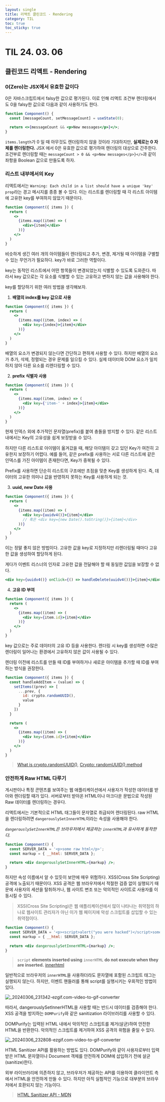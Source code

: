 ```yaml
---
layout: single
title: 리액트 클린코드 - Rendering
category: TIL
toc: true
toc_sticky: true
---
```


# TIL 24. 03. 06

## 클린코드 리액트 - Rendering

### 0(Zero)는 JSX에서 유효한 값이다

0은 자바스크립트에서 falsy한 값으로 평가된다. 이로 인해 리액트 조건부 렌더링에서도 0을 falsy한 값으로 다음과 같이 사용하기도 한다.

```jsx
function Component() {
  const [messageCount, setMessageCount] = useState(0);

  return <>{messageCount && <p>New messages</p>}</>;
}
```

`items.length`가 0 일 때 아무것도 렌더링하지 않을 것이라 기대하지만, **실제로는 0 자체를 렌더링한다.** JSX 에서 0은 유효한 값으로 평가하여 렌더링의 대상으로 간주한다. 조건부로 렌더링할 때는 `messageCount > 0 && <p>New messages</p>}</>`과 같이 좌항을 Boolean 값으로 만들도록 하자.

### 리스트 내부에서의 Key

리액트에서는 `Warning: Each child in a list should have a unique 'key' prop`라는 경고 메시지를 종종 볼 수 있다. 이는 리스트를 렌더링할 때 각 리스트 아이템에 고유한 key를 부여하지 않았기 때문이다. 

```jsx
function Component({ items }) {
  return (
    <>
      {items.map((item) => (
        <div>{item}</div>
      ))}
    </>
  )  
}
```

비슷하게 생긴 여러 개의 아이템들이 렌더링되고 추가, 변경, 제거될 때 아이템을 구별할 수 있는 무언가가 필요하다. key가 바로 그러한 역할이다.

key는 동적인 리스트에서 어떤 항목들이 변경되었는지 식별할 수 있도록 도와준다. 따라서 key 값으로는 각 요소를 식별할 수 있는 고유하고 변하지 않는 값을 사용해야 한다.

key를 할당하기 위한 여러 방법을 생각해보자.

1. **배열의 index를 key 값으로 사용**

```jsx
function Component({ items }) {
  return (
    <>
      {items.map((item, index) => (
        <div key={index}>{item}</div>
      ))}
    </>
  )  
}
```

배열의 요소가 변경되지 않는다면 간단하고 편하게 사용할 수 있다. 하지만 배열의 요소가 추가, 삭제, 정렬되는 경우 문제를 일으킬 수 있다. 실제 데이터와 DOM 요소가 일치하지 않아 다른 요소를 리렌더링할 수 있다.

2. **prefix 식별자 사용**

```jsx
function Component({ items }) {
  return (
    <>
      {items.map((item, index) => (
        <div key={'item-' + index}>{item}</div>
      ))}
    </>
  )  
}
```

현재 인덱스 외에 추가적인 문자열(prefix)를 붙여 충돌을 방지할 수 있다. 같은 리스트 내에서는 Key의 고유성을 쉽게 보장받을 수 있다.

하지만 다른 리스트로 아이템이 옮겨갔을 때, 해당 아이템이 갖고 있던 Key가 여전히 고유한지 보장하기 어렵다. 예를 들어, 같은 prefix를 사용하는 서로 다른 리스트에 같은 인덱스를 가진 아이템이 존재한다면, Key가 중복될 수 있다.

Prefix를 사용하면 단순히 리스트의 구조에만 초점을 맞춘 Key를 생성하게 된다. 즉, 데이터의 고유한 의미나 값을 반영하지 못하는 Key를 사용하게 되는 것.


3. **uuid, new Date 사용**

```jsx
function Component({ items }) {
  return (
    <>
      {items.map((item) => (
        <div key={uuidv4()}>{item}</div>
        // 혹은 <div key={new Date().toString()}>{item}</div>
      ))}
    </>
  )  
}
```

이는 정말 좋지 않은 방법이다. 고유한 값을 key로 지정하지만 리렌더링될 때마다 고유한 값을 생성하여 할당하게 된다. 

게다가 이벤트 리스너의 인자로 고유한 값을 전달해야 할 때 동일한 값임을 보장할 수 없다.

```jsx
<div key={uuidv4()} onClick={() => handleDelete(uuidv4())}>{item}</div>
```

4. **고유 ID 부여**

```jsx
function Component({ items }) {
  return (
    <>
      {items.map((item) => (
        <div key={item.id}>{item}</div>
      ))}
    </>
  )  
}
```

key 값으로는 주로 데이터의 고유 ID 등을 사용한다. 렌더링 시 key를 생성하면 수많은 렌더링이 일어나는 환경에서 고유하지 않은 값이 사용될 수 있다.

렌더링 이전에 리스트를 만들 때 ID를 부여하거나 새로운 아이템을 추가할 때 ID를 부여하는 방식을 권장한다. 

```jsx
function Component({ items }) {
  const handleAddItem = (value) => {
    setItems((prev) => [
      ...prev, {
        id: crypto.randomUUID(),
        value
      }
    ])
  }
  
  return (
    <>
      {items.map((item) => (
        <div key={item.id}>{item}</div>
      ))}
    </>
  )  
}
```

> [What is crypto.randomUUID()](https://medium.com/@juicy_joji/what-is-crypto-randomuuid-293fdc091cb3), [Crypto: randomUUID() method](https://developer.mozilla.org/en-US/docs/Web/API/Crypto/randomUUID?source=post_page-----293fdc091cb3--------------------------------#examples)

### 안전하게 Raw HTML 다루기

게시판이나 특정 콘텐츠를 보여주는 웹 애플리케이션에서 사용자가 작성한 데이터를 받아와 렌더링할 때가 있다. 서버로부터 받아온 HTML이나 마크다운 문법으로 작성된 Raw 데이터를 렌더링하는 경우다.

리액트에서는 기본적으로 HTML 태그들이 문자열로 취급되어 렌더링된다. raw HTML을 렌더링하려면 `dangerouslySetInnerHTML`이라는 속성을 사용해야 한다. 

*`dangerouslySetInnerHTML`은 브라우저에서 제공하는 `innerHTML`과 유사하게 동작한다.*

```jsx
function Component() {
  const SERVER_DATA = '<p>some raw html</p>';    
  const markup = { __html: SERVER_DATA };
  
  return <div dangerouslySetInnerHTML={markup} />;
}
```

하지만 속성 이름에서 알 수 있듯이 보안에 매우 위험하다. XSS(Cross Site Scripting) 공격에 노출되기 때문이다. XSS 공격은 웹 브라우저에서 적절한 검증 없이 실행되기 때문에 사용자의 세션을 탈취하거나, 웹 사이트 변조 또는 악의적인 사이트로 사용자를 이동시킬 수 있다.

> XSS(Cross Site Scripting)은 웹 애플리케이션에서 많이 나타나는 취약점의 하나로 웹사이트 관리자가 아닌 이가 웹 페이지에 악성 스크립트를 삽입할 수 있는 취약점이다.

```jsx
function Component() {
  const SERVER_DATA = '<p><script>alert("you were hacked")</script>some raw html</p>';   
  const markup = { __html: SERVER_DATA };
  
  return <div dangerouslySetInnerHTML={markup} />;
}
```

> `script` **elements inserted using** `innerHTML` **do not execute when they are inserted.** [innerhtml](https://www.w3.org/TR/2008/WD-html5-20080610/dom.html#innerhtml0)

일반적으로 브라우저의 `innerHTML`을 사용하더라도 문자열에 포함된 스크립트 태그는 실행되지 않는다. 하지만, 이벤트 핸들러를 통해 script를 실행시키는 우회적인 방법이 있다.

![_20240306_231342-ezgif.com-video-to-gif-converter](/assets/images/2024-03-06-240306TIL/_20240306_231342-ezgif.com-video-to-gif-converter.gif)

따라서, dangerouslySetInnerHTML을 사용할 때는 반드시 데이터를 검증해야 한다. XSS 공격을 방지하는 `DOMPurify`와 같은 sanitization 라이브러리를 사용할 수 있다.

DOMPurify는 입력된 HTML 내에서 악의적인 스크립트를 제거(살균)하여 안전한 HTML을 반환한다. 악의적인 스크립트를 제거하여 XSS 공격의 위험을 줄일 수 있다.

![_20240306_232808-ezgif.com-video-to-gif-converter](/assets/images/2024-03-06-240306TIL/_20240306_232808-ezgif.com-video-to-gif-converter.gif)

HTML Sanitizer API를 활용하는 방법도 있다. DOMPurify와 같이 사용자로부터 입력받은 HTML 문자열이나 Document 객체를 안전하게 DOM에 삽입하기 전에 살균(sanitize)한다.

외부 라이브러리에 의존하지 않고, 브라우저가 제공하는 API를 이용하여 클라이언트 측에서 HTML을 안전하게 만들 수 있다. 하지만 아직 실험적인 기능으로 대부분의 브라우저에서 호환되지 않는 기능이다.

> [HTML Sanitizer API - MDN](https://developer.mozilla.org/en-US/docs/Web/API/HTML_Sanitizer_API)
